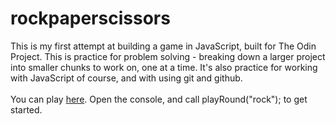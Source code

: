 # rockpaperscissors

This is my first attempt at building a game in JavaScript, built for The Odin Project. 
This is practice for problem solving - breaking down a larger project into smaller chunks to work on, one at a time. It's also practice for working with JavaScript of course, and with using git and github. <br>
<br>
You can play <a href="https://mchlol.github.io/rockpaperscissors/">here</a>. Open the console, and call playRound("rock"); to get started.